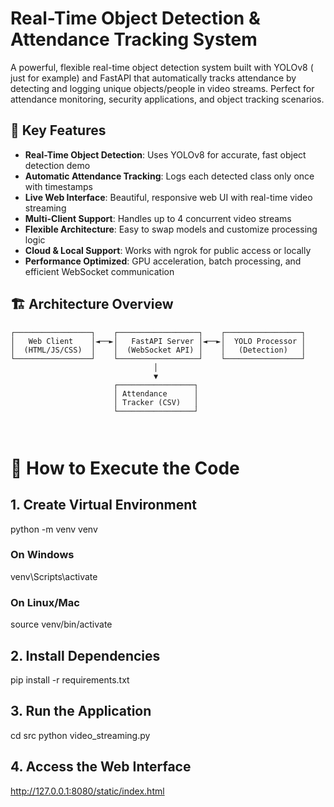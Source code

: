 # Real-Time Object Detection & Attendance Tracking System

A powerful, flexible real-time object detection system built with YOLOv8 ( just for example) and FastAPI that automatically tracks attendance by detecting and logging unique objects/people in video streams. Perfect for attendance monitoring, security applications, and object tracking scenarios.

## 🌟 Key Features

- **Real-Time Object Detection**: Uses YOLOv8 for accurate, fast object detection demo
- **Automatic Attendance Tracking**: Logs each detected class only once with timestamps
- **Live Web Interface**: Beautiful, responsive web UI with real-time video streaming
- **Multi-Client Support**: Handles up to 4 concurrent video streams
- **Flexible Architecture**: Easy to swap models and customize processing logic
- **Cloud & Local Support**: Works with ngrok for public access or locally
- **Performance Optimized**: GPU acceleration, batch processing, and efficient WebSocket communication

## 🏗️ Architecture Overview

```
┌─────────────────┐    ┌──────────────────┐    ┌─────────────────┐
│   Web Client    │◄──►│   FastAPI Server │◄──►│  YOLO Processor │
│  (HTML/JS/CSS)  │    │  (WebSocket API) │    │   (Detection)   │
└─────────────────┘    └──────────────────┘    └─────────────────┘
                                │
                                ▼
                       ┌─────────────────┐
                       │ Attendance      │
                       │ Tracker (CSV)   │
                       └─────────────────┘
                       
                     
```


# 🚀 How to Execute the Code

## 1. Create Virtual Environment
python -m venv venv

### On Windows
venv\Scripts\activate

### On Linux/Mac
source venv/bin/activate

## 2. Install Dependencies
pip install -r requirements.txt

## 3. Run the Application
cd src
python video_streaming.py

## 4. Access the Web Interface
http://127.0.0.1:8080/static/index.html
